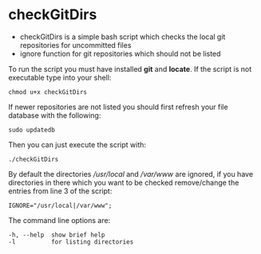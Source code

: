 # checkGitDirs
* checkGitDirs is a simple bash script which checks the local git repositories for uncommitted files
* ignore function for git repositories which should not be listed

To run the script you must have installed **git** and **locate**.
If the script is not executable type into your shell:

    chmod u+x checkGitDirs
    
If newer repositories are not listed you should first refresh your file database with the following:

    sudo updatedb
    
Then you can just execute the script with:

    ./checkGitDirs

By default the directories */usr/local* and */var/www* are ignored, if you have directories in there which you want to be checked remove/change the entries from line 3 of the script:
    
    IGNORE="/usr/local|/var/www";
    
The command line options are:

    -h, --help  show brief help
    -l          for listing directories

